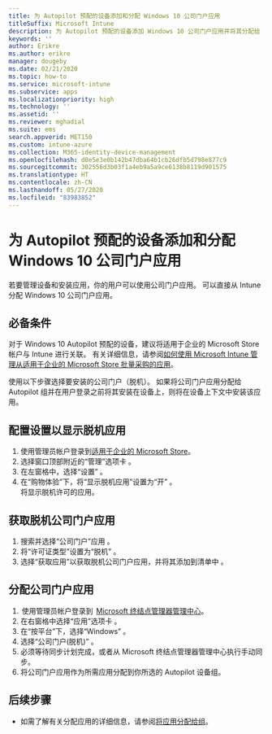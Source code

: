 ```yaml
---
title: 为 Autopilot 预配的设备添加和分配 Windows 10 公司门户应用
titleSuffix: Microsoft Intune
description: 为 Autopilot 预配的设备添加 Windows 10 公司门户应用并将其分配给 Intune。
keywords: ''
author: Erikre
ms.author: erikre
manager: dougeby
ms.date: 02/21/2020
ms.topic: how-to
ms.service: microsoft-intune
ms.subservice: apps
ms.localizationpriority: high
ms.technology: ''
ms.assetid: ''
ms.reviewer: mghadial
ms.suite: ems
search.appverid: MET150
ms.custom: intune-azure
ms.collection: M365-identity-device-management
ms.openlocfilehash: d0e5e3e0b142b47dba64b1cb26dfb5d798e877c9
ms.sourcegitcommit: 302556d3b03f1a4eb9a5a9ce6138b8119d901575
ms.translationtype: HT
ms.contentlocale: zh-CN
ms.lasthandoff: 05/27/2020
ms.locfileid: "83983852"
---
```

# <a name="add-and-assign-the-windows-10-company-portal-app-for-autopilot-provisioned-devices"></a>为 Autopilot 预配的设备添加和分配 Windows 10 公司门户应用

若要管理设备和安装应用，你的用户可以使用公司门户应用。 可以直接从 Intune 分配 Windows 10 公司门户应用。 

## <a name="prerequisites"></a>必备条件

对于 Windows 10 Autopilot 预配的设备，建议将适用于企业的 Microsoft Store 帐户与 Intune 进行关联。 有关详细信息，请参阅[如何使用 Microsoft Intune 管理从适用于企业的 Microsoft Store 批量采购的应用](windows-store-for-business.md)。

使用以下步骤选择要安装的公司门户（脱机）。 如果将公司门户应用分配给 Autopilot 组并在用户登录之前将其安装在设备上，则将在设备上下文中安装该应用。 

## <a name="configure-settings-to-show-offline-app"></a>配置设置以显示脱机应用

1. 使用管理员帐户登录到[适用于企业的 Microsoft Store](https://www.microsoft.com/business-store)。
2. 选择窗口顶部附近的“管理”选项卡  。
3. 在左窗格中，选择“设置”  。
4. 在“购物体验”下，将“显示脱机应用”设置为“开”    。  
    将显示脱机许可的应用。

## <a name="get-the-offline-company-portal-app"></a>获取脱机公司门户应用

1. 搜索并选择“公司门户”应用  。
2. 将“许可证类型”设置为“脱机”   。
3. 选择“获取应用”以获取脱机公司门户应用，并将其添加到清单中  。

## <a name="assign-the-company-portal-app"></a>分配公司门户应用

1.  使用管理员帐户登录到  [Microsoft 终结点管理器管理中心](https://go.microsoft.com/fwlink/?linkid=2109431)。 
2. 在右窗格中选择“应用”选项卡  。
3. 在“按平台”下，选择“Windows”   。
4. 选择“公司门户(脱机)”  。
5. 必须等待同步计划完成，或者从 Microsoft 终结点管理器管理中心执行手动同步。
6. 将公司门户应用作为所需应用分配到你所选的 Autopilot 设备组。

## <a name="next-steps"></a>后续步骤

- 如需了解有关分配应用的详细信息，请参阅[将应用分配给组](apps-deploy.md)。

